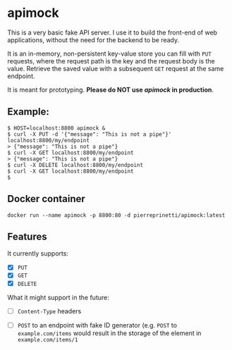 # apimock

This is a very basic fake API server. I use it to build the front-end of web applications, without the need for the backend to be ready.

It is an in-memory, non-persistent key-value store you can fill with `PUT` requests, where the request path is the key and the request body is the value.
Retrieve the saved value with a subsequent `GET` request at the same endpoint.

It is meant for prototyping. **Please do NOT use _apimock_ in production**.

## Example:

    $ HOST=localhost:8800 apimock &
    $ curl -X PUT -d '{"message": "This is not a pipe"}' localhost:8800/my/endpoint
    > {"message": "This is not a pipe"}
    $ curl -X GET localhost:8800/my/endpoint
    > {"message": "This is not a pipe"}
    $ curl -X DELETE localhost:8800/my/endpoint
    $ curl -X GET localhost:8800/my/endpoint
    $

## Docker container

    docker run --name apimock -p 8800:80 -d pierreprinetti/apimock:latest

## Features

It currently supports:
- [x] `PUT`
- [x] `GET`
- [x] `DELETE`

What it might support in the future:
- [ ] `Content-Type` headers
- [ ] `POST` to an endpoint with fake ID generator (e.g. `POST` to `example.com/items` would result in the storage of the element in `example.com/items/1`

